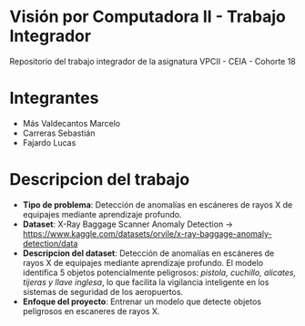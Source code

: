 # Visión por Computadora II - Trabajo Integrador
Repositorio del trabajo integrador de la asignatura VPCII - CEIA - Cohorte 18

# Integrantes
- Más Valdecantos Marcelo
- Carreras Sebastián
- Fajardo Lucas

# Descripcion del trabajo
- **Tipo de problema**: Detección de anomalías en escáneres de rayos X de equipajes mediante aprendizaje profundo.
- **Dataset**: X-Ray Baggage Scanner Anomaly Detection -> https://www.kaggle.com/datasets/orvile/x-ray-baggage-anomaly-detection/data
- **Descripcion del dataset**: Detección de anomalías en escáneres de rayos X de equipajes mediante aprendizaje profundo. El modelo identifica 5 objetos potencialmente peligrosos: _pistola, cuchillo, alicates, tijeras y llave inglesa_, lo que facilita la vigilancia inteligente en los sistemas de seguridad de los aeropuertos.
- **Enfoque del proyecto**: Entrenar un modelo que detecte objetos peligrosos en escaneres de rayos X.